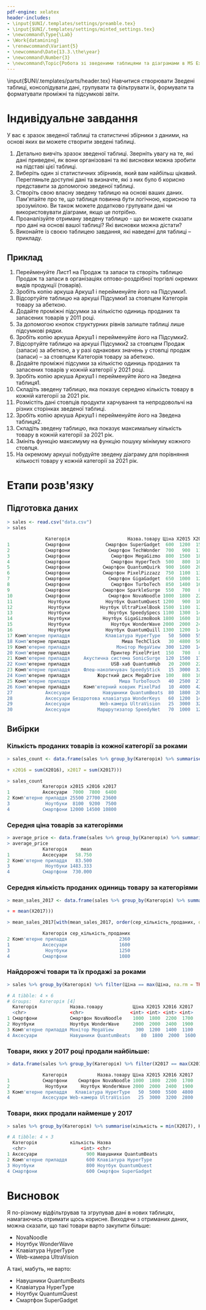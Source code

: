 ```yaml
---
pdf-engine: xelatex
header-includes:
- \input{$UNI/.templates/settings/preamble.tex}
- \input{$UNI/.templates/settings/minted_settings.tex}
- \newcommand\Type{\Lab}
- \Work{datamining}
- \renewcommand\Variant{5}
- \newcommand\Date{13.3.\the\year}
- \newcommand\Number{3}
- \newcommand\Topic{Робота зі зведеними таблицями та діаграмами в MS Excel.}
---
```


\input{$UNI/.templates/parts/header.tex}
Навчитися створювати Зведені таблиці, консолідувати дані, групувати та
фільтрувати їх, формувати та форматувати проміжні та підсумкові звіти.

# Індивідуальне завдання

У вас є зразок зведеної таблиці та статистичні збірники з даними, на основі яких
ви можете створити зведені таблиці.

1. Детально вивчіть зразок зведеної таблиці. Зверніть увагу на те, які дані
   приведені, як вони організовані та які висновки можна зробити на підставі
   цієї таблиці.
2. Виберіть один зі статистичних збірників, який вам найбільш цікавий.
   Перегляньте доступні дані та визначте, які з них було б корисно представити
   за допомогою зведеної таблиці.
3. Створіть свою власну зведену таблицю на основі ваших даних. Пам'ятайте про
   те, що таблиця повинна бути логічною, корисною та зрозумілою. Ви також
   можете додатково групувати дані чи використовувати діаграми, якщо це
   потрібно.
4. Проаналізуйте отриману зведену таблицю - що ви можете сказати про дані на
   основі вашої таблиці? Які висновки можна дістати?
5. Виконайте із своєю таблицею завдання, які наведені для таблиці – прикладу.

## Приклад

1. Перейменуйте Лист1 на Продаж та запаси та створіть таблицю Продаж та запаси
   в організаціях оптово-роздрібної торгівлі окремих видів продукції (товарів).
2. Зробіть копію аркуша Аркуш1 і перейменуйте його на Підсумки1.
3. Відсортуйте таблицю на аркуші Підсумки1 за стовпцем Категорія товару за
   абеткою.
4. Додайте проміжні підсумки за кількістю одиниць проданих та запасених товарів
   у 2011 році.
5. За допомогою кнопок структурних рівнів залиште таблиці лише підсумкові
   рядки.
6. Зробіть копію аркуша Аркуш1 і перейменуйте його на Підсумки2.
7. Відсортуйте таблицю на аркуші Підсумки2 за стовпцем Продаж (запаси) за
   абеткою, а у разі однакових значень у стовпці продаж (запаси) – за стовпцем
   Категорія товару за абеткою.
8. Додайте проміжні підсумки за кількістю одиниць проданих та запасених товарів
   у кожній категорії у 2021 році.
9. Зробіть копію аркуша Аркуш1 і перейменуйте його на Зведена таблиця1.
10. Складіть зведену таблицю, яка показує середню кількість товару в кожній
    категорії за 2021 рік.
11. Розмістіть дані стовпців продукти харчування та непродовольчі на різних
    сторінках зведеної таблиці.
12. Зробіть копію аркуша Аркуш1 і перейменуйте його на Зведена таблиця2.
13. Складіть зведену таблицю, яка показує максимальну кількість товару в кожній
    категорії за 2021 рік.
14. Змініть функцію максимуму на функцію пошуку мінімуму кожного стовпця.
15. На окремому аркуші побудуйте зведену діаграму для порівняння кількості
    товару у кожній категорії за 2021 рік.

# Етапи розв'язку
## Підготовка даних
```r
> sales <- read.csv("data.csv")
> sales

              Категорія                     Назва.товару Ціна X2015 X2016 X2017
1             Смартфони             Смартфон SuperGadget  600  1200  1500  1100
2             Смартфони              Смартфон TechWonder  700   900  1100   800
3             Смартфони               Смартфон MegaGizmo  800  1500  1800  1300
4             Смартфони               Смартфон HyperTech  500   800  1000   700
5             Смартфони            Смартфон QuantumQuirk  900  1600  2000  1500
6             Смартфони            Смартфон PixelPizzazz  750  1100  1300  1000
7             Смартфони              Смартфон GigaGadget  650  1000  1200   900
8             Смартфони               Смартфон TurboTech  850  1400  1600  1200
9             Смартфони            Смартфон SparkleSurge  550   700   800   600
10            Смартфони              Смартфон NovaNoodle 1000  1800  2200  1700
11             Ноутбуки             Ноутбук QuantumQuest 1200   900  1000   800
12             Ноутбуки           Ноутбук UltraPixelBook 1500  1100  1200  1000
13             Ноутбуки              Ноутбук SpeedySpecs 1100  1300  1400  1200
14             Ноутбуки            Ноутбук GigaGizmoBook 1800  1600  1800  1500
15             Ноутбуки               Ноутбук WonderWave 2000  2000  2400  1900
16             Ноутбуки             Ноутбук QuantumQuill 1300  1200  1400  1100
17 Комп'ютерне приладдя             Клавіатура HyperType   50  5000  5500  4800
18 Комп'ютерне приладдя                   Миша TechClick   30  4800  5000  4200
19 Комп'ютерне приладдя                 Монітор MegaView  300  1200  1400  1100
20 Комп'ютерне приладдя               Принтер PixelPrint  150   700   800   600
21 Комп'ютерне приладдя     Акустична система SonicSurge  120  1500  1700  1400
22 Комп'ютерне приладдя               USB-хаб QuantumHub   20  2000  2200  1900
23 Комп'ютерне приладдя     Флеш-накопичувач SpeedyStick   15  3000  3200  2800
24 Комп'ютерне приладдя          Жорсткий диск MegaDrive  100   800  1000   700
25 Комп'ютерне приладдя                  Миша TurboTouch   40  2500  2700  2300
26 Комп'ютерне приладдя     Комп'ютерний коврик PixelPad   10  4000  4200  3800
27            Аксесуари            Навушники QuantumBeats  80  1800  2000  1600
28            Аксесуари Бездротова клавіатура WonderKeys   60  1200  1400  1100
29            Аксесуари           Web-камера UltraVision   25  3000  3200  2800
30            Аксесуари          Маршрутизатор SpeedyNet   70  1000  1200   900
```

## Вибірки
### Кількість проданих товарів із кожної категорії за роками
```r
> sales_count <- data.frame(sales %>% group_by(Категорія) %>% summarise(x2015 = sum(X2015),

+ x2016 = sum(X2016), x2017 = sum(X2017)))

> sales_count
             Категорія x2015 x2016 x2017
1            Аксесуари  7000  7800  6400
2 Комп'ютерне приладдя 25500 27700 23600
3             Ноутбуки  8100  9200  7500
4            Смартфони 12000 14500 10800
```

### Середня ціна товарів за категоріями
```r
> average_price <- data.frame(sales %>% group_by(Категорія) %>% summarise(mean = mean(Ціна)))
> average_price
             Категорія     mean
1            Аксесуари   58.750
2 Комп'ютерне приладдя   83.500
3             Ноутбуки 1483.333
4            Смартфони  730.000
```

### Середня кількість проданих одиниць товару за категоріями
```r
> mean_sales_2017 <- data.frame(sales %>% group_by(Категорія) %>% summarise(сер_кількість_проданих

+ = mean(X2017)))

> mean_sales_2017[with(mean_sales_2017, order(сер_кількість_проданих, decreasing=TRUE)),]

             Категорія сер_кількість_проданих
2 Комп'ютерне приладдя                   2360
1            Аксесуари                   1600
3             Ноутбуки                   1250
4            Смартфони                   1080
```

### Найдорожчі товари та їх продажі за роками
```r
> sales %>% group_by(Категорія) %>% filter(Ціна == max(Ціна, na.rm = TRUE))

# A tibble: 4 × 6
# Groups:   Категорія [4]
  Категорія            Назва.товару           Ціна X2015 X2016 X2017
  <chr>                <chr>                 <int> <int> <int> <int>
1 Смартфони            Смартфон NovaNoodle    1000  1800  2200  1700
2 Ноутбуки             Ноутбук WonderWave     2000  2000  2400  1900
3 Комп'ютерне приладдя Монітор MegaView        300  1200  1400  1100
4 Аксесуари            Навушники QuantumBeats    80  1800  2000  1600
```

### Товари, яких у 2017 році продали найбільше:
```r
> data.frame(sales %>% group_by(Категорія) %>% filter(X2017 == max(X2017)))

             Категорія           Назва.товару Ціна X2015 X2016 X2017
1            Смартфони    Смартфон NovaNoodle 1000  1800  2200  1700
2             Ноутбуки     Ноутбук WonderWave 2000  2000  2400  1900
3 Комп'ютерне приладдя   Клавіатура HyperType   50  5000  5500  4800
4            Аксесуари Web-камера UltraVision   25  3000  3200  2800
```

### Товари, яких продали найменше у 2017
```r
> sales %>% group_by(Категорія) %>% summarise(кількість = min(X2017), Назва = first(Назва.товару))

# A tibble: 4 × 3
  Категорія            кількість Назва
  <chr>                    <int> <chr>
1 Аксесуари                  900 Навушники QuantumBeats
2 Комп'ютерне приладдя       600 Клавіатура HyperType
3 Ноутбуки                   800 Ноутбук QuantumQuest
4 Смартфони                  600 Смартфон SuperGadget
```

# Висновок

Я по-різному відфільтрував та згрупував дані в нових таблицях, намагаючись отримати щось корисне. Виходячи з отриманих даних, можна сказати,
що такі товари варто закупити більше:

* NovaNoodle
* Ноутбук WonderWave
* Клавіатура HyperType
* Web-камера UltraVision

А такі, мабуть, не варто:

* Навушники QuantumBeats
* Клавіатура HyperType
* Ноутбук QuantumQuest
* Смартфон SuperGadget
